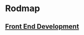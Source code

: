 # Rodmap 
## [Front End Development](https://github.com/KKBUGHUNTER/Others/blob/main/Roadmap.sh/frontend.pdf)
